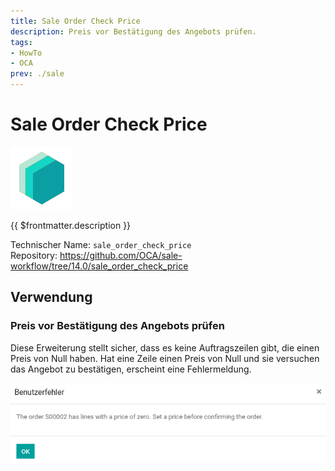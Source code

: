 ```yaml
---
title: Sale Order Check Price
description: Preis vor Bestätigung des Angebots prüfen.
tags:
- HowTo
- OCA
prev: ./sale
---
```

# Sale Order Check Price
![icon_oms_box](attachments/icons_odoo_mint_system.png)

{{ $frontmatter.description }}

Technischer Name: `sale_order_check_price`\
Repository: <https://github.com/OCA/sale-workflow/tree/14.0/sale_order_check_price>

## Verwendung

### Preis vor Bestätigung des Angebots prüfen

Diese Erweiterung stellt sicher, dass es keine Auftragszeilen gibt, die einen Preis von Null haben. Hat eine Zeile einen Preis von Null und sie versuchen das Angebot zu bestätigen, erscheint eine Fehlermeldung.

![](attachments/Sale%20Order%20Check%20Price.png)
